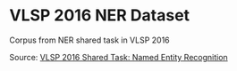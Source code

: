 # VLSP 2016 NER Dataset 

Corpus from NER shared task in VLSP 2016

Source: [VLSP 2016 Shared Task: Named Entity Recognition](#vlsp-2016-shared-task-named-entity-recognition)